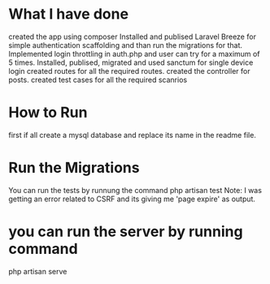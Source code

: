 
# What I have done
  created the app using composer
 Installed and publised Laravel Breeze for simple authentication scaffolding and than run the migrations for that.
 Implemented login throttling in auth.php and user can try for a maximum of 5 times.
 Installed, publised, migrated and used sanctum for single device login
 created routes for all the required routes.
 created the controller for posts.
 created test cases for all the required scanrios


# How to Run 
 first if all create a mysql database and replace its name in the readme file.

# Run the Migrations 

 You can run the tests by runnung the command 
 php artisan test
 Note: I was getting an error related to CSRF and its giving me 'page expire' as output.

# you can run the server by running command
 php artisan serve


